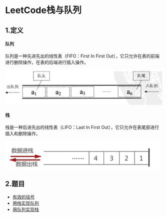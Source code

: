 # LeetCode栈与队列
## 1.定义
#### 队列
队列是一种先进先出的线性表（FIFO：First In First Out），它只允许在表的前端进行删除操作，在表的后端进行插入操作。

![](../pic/leetcode_stack/duilie.png)

#### 栈
栈是一种后进先出的线性表（LIFO：Last In First Out），它只允许在表尾部进行插入和删除操作。

![](../pic/leetcode_stack/stack.png)

## 2.题目
* [有效的括号](有效的括号.md)
* [用栈实现队列](用栈实现队列.md)
* [用队列实现栈](用队列实现栈.md)

<!--
2. [最小栈](最小栈.md)
3. [用队列实现栈](用队列实现栈.md)
4. [用栈实现队列](用栈实现队列.md)
5. [下一个更大元素1](下一个更大元素1.md)
6. [棒球比赛](棒球比赛.md)
7. [比较含退格的字符串](比较含退格的字符串.md)
8. [删除最外层的括号](删除最外层的括号.md)
9. [删除字符串中的所有相邻重复项](删除字符串中的所有相邻重复项.md)
10. [用栈操作构建数组](用栈操作构建数组.md)
11. [整理字符串](整理字符串.md)
12. [文件夹操作日志搜集器](文件夹操作日志搜集器.md)
-->
